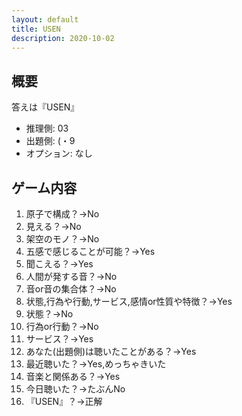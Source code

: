 ```yaml
---
layout: default
title: USEN
description: 2020-10-02
---
```


## 概要

答えは『USEN』

- 推理側: 03
- 出題側: (・9
- オプション: なし

## ゲーム内容

1. 原子で構成？→No
2. 見える？→No
3. 架空のモノ？→No
4. 五感で感じることが可能？→Yes
5. 聞こえる？→Yes
6. 人間が発する音？→No
7. 音or音の集合体？→No
8. 状態,行為や行動,サービス,感情or性質や特徴？→Yes
9. 状態？→No
10. 行為or行動？→No
11. サービス？→Yes
12. あなた(出題側)は聴いたことがある？→Yes
13. 最近聴いた？→Yes,めっちゃきいた
14. 音楽と関係ある？→Yes
15. 今日聴いた？→たぶんNo
16. 『USEN』？→正解
